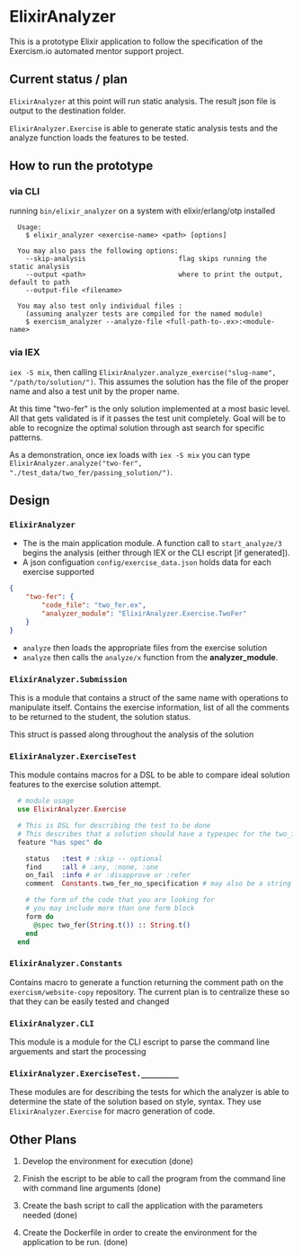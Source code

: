 # ElixirAnalyzer

This is a prototype Elixir application to follow the specification of the Exercism.io automated mentor support project.

## Current status / plan

`ElixirAnalyzer` at this point will run static analysis.  The result json file is output to the destination folder.

`ElixirAnalyzer.Exercise` is able to generate static analysis tests and the analyze function loads the features to be tested.

## How to run the prototype

### via CLI

running `bin/elixir_analyzer` on a system with elixir/erlang/otp installed

```text
  Usage:
    $ elixir_analyzer <exercise-name> <path> [options]
    
  You may also pass the following options:
    --skip-analysis                       flag skips running the static analysis
    --output <path>                       where to print the output, default to path
    --output-file <filename>
    
  You may also test only individual files :
    (assuming analyzer tests are compiled for the named module)
    $ exercism_analyzer --analyze-file <full-path-to-.ex>:<module-name>
```

### via IEX

`iex -S mix`, then calling `ElixirAnalyzer.analyze_exercise("slug-name", "/path/to/solution/")`.
This assumes the solution has the file of the proper name and also a test unit by the proper name.

At this time "two-fer" is the only solution implemented at a most basic level. All that gets validated is if it passes the test unit completely.  Goal will be to able to recognize the optimal solution through ast search for specific patterns.

As a demonstration, once iex loads with `iex -S mix` you can type `ElixirAnalyzer.analyze("two-fer", "./test_data/two_fer/passing_solution/")`.

## Design

### `ElixirAnalyzer`

* The is the main application module.  A function call to `start_analyze/3` begins the analysis (either through IEX or the CLI escript [if generated]).
* A json configuation `config/exercise_data.json` holds data for each exercise supported

```json
{
    "two-fer": {
        "code_file": "two_fer.ex",
        "analyzer_module": "ElixirAnalyzer.Exercise.TwoFer"
    }
}
```

* `analyze` then loads the appropriate files from the exercise solution
* `analyze` then calls the `analyze/x` function from the __analyzer_module__.

### `ElixirAnalyzer.Submission`

This is a module that contains a struct of the same name with operations to manipulate itself.  Contains the exercise information, list of all the comments to be returned to the student, the solution status.

This struct is passed along throughout the analysis of the solution

### `ElixirAnalyzer.ExerciseTest`

This module contains macros for a DSL to be able to compare ideal solution features to the exercise solution attempt.

```elixir
  # module usage
  use ElixirAnalyzer.Exercise

  # This is DSL for describing the test to be done
  # This describes that a solution should have a typespec for the two_fer function
  feature "has spec" do

    status   :test # :skip -- optional
    find     :all # :any, :none, :one
    on_fail  :info # or :disapprove or :refer
    comment  Constants.two_fer_no_specification # may also be a string

    # the form of the code that you are looking for
    # you may include more than one form block
    form do
      @spec two_fer(String.t()) :: String.t()
    end
  end
```

### `ElixirAnalyzer.Constants`

Contains macro to generate a function returning the comment path on the `exercism/website-copy` repository.  The current plan is to centralize these so that they can be easily tested and changed

### `ElixirAnalyzer.CLI`

This module is a module for the CLI escript to parse the command line arguements and start the processing

### `ElixirAnalyzer.ExerciseTest.________`

These modules are for describing the tests for which the analyzer is able to determine the state of the solution based on style, syntax.  They use `ElixirAnalyzer.Exercise` for macro generation of code.

## Other Plans

1. Develop the environment for execution (done)

2. Finish the escript to be able to call the program from the command line with command line arguments (done)

3. Create the bash script to call the application with the parameters needed (done)

4. Create the Dockerfile in order to create the environment for the application to be run. (done)
